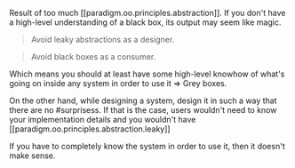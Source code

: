 
Result of too much [[paradigm.oo.principles.abstraction]]. If you don't have a high-level understanding of a black box, its output may seem like magic. 

> Avoid leaky abstractions as a designer.

> Avoid black boxes as a consumer.

Which means you should at least have some high-level knowhow of what's going on inside any system in order to use it => Grey boxes.

On the other hand, while designing a system, design it in such a way that there are no #surprisess. If that is the case, users wouldn't need to know your implementation details and you wouldn't have [[paradigm.oo.principles.abstraction.leaky]]

If you have to completely know the system in order to use it, then it doesn't make sense.